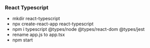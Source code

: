 ### React Typescript

- mkdir react-typescript
- npx create-react-app react-typescript
- npm i typescript @types/node @types/react-dom @types/jest
- rename app.js to app.tsx
- npm start
